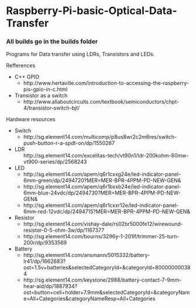 # Raspberry-Pi-basic-Optical-Data-Transfer

<h3>All builds go in the builds folder</h3>

Programs for Data transfer using LDRs, Transistors and LEDs.

Refferences
  <ul>
  <li>C++ GPIO
    <ul><li>http://www.hertaville.com/introduction-to-accessing-the-raspberry-pis-gpio-in-c.html </li></ul></li>
  <li>Transistor as a switch
    <ul><li> http://www.allaboutcircuits.com/textbook/semiconductors/chpt-4/transistor-switch-bjt/ </li></ul></li>
  </ul>
Hardware resources
  <ul>
  <li>Switch
  <ul>
    <li>http://sg.element14.com/multicomp/p8us8wr2c2m6res/switch-push-button-r-a-spdt-on/dp/1550267</li></ul></li>

  <li>LDR
    <ul>
    </li>http://sg.element14.com/excelitas-tech/vt90n1/ldr-200kohm-80mw-vt900-series/dp/2568243</li></ul>
    </li>

  <li>LED
    <ul>
    <li>http://sg.element14.com/apem/q6r1cxxg24e/led-indicator-panel-6mm-green/dp/2494720?MER=MER-BPR-4PPM-PD-NEW-GEN&</li>
    <li>http://sg.element14.com/apem/q6r1bxxb24e/led-indicator-panel-6mm-blue-24vdc/dp/2494730?MER=MER-BPR-4PPM-PD-NEW-GEN&</li>
    <li>http://sg.element14.com/apem/q6r1cxxr12e/led-indicator-panel-6mm-red-12vdc/dp/2494715?MER=MER-BPR-4PPM-PD-NEW-GEN&</li></ul></li>

  <li>Resistor
    <ul><li>http://sg.element14.com/vishay-dale/rs02br5000fe12/wirewound-resistor-0-5-ohm-3w/dp/1167377</li>
    <li>http://sg.element14.com/bourns/3296y-1-201lf/trimmer-25-turn-200r/dp/9353569</li></ul></li>
  
  <li>Battery
    <ul>
    <li>http://sg.element14.com/ansmann/5015332/battery-lr41/dp/1662683?ost=1.5v+batteries&selectedCategoryId=&categoryId=800000000384</li>
    <li>http://sg.element14.com/keystone/2988/battery-contact-7-9mm-hear-aid/dp/1887934?ost=button+cell+holder+7.9mm&selectedCategoryId=&categoryName=All+Categories&categoryNameResp=All+Categories</li>
  </ul>
  </ul>

